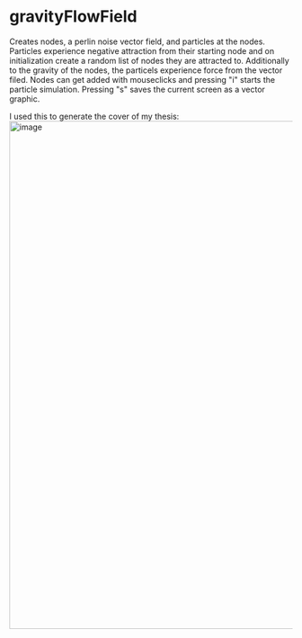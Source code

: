 # gravityFlowField
Creates nodes, a perlin noise vector field, and particles at the nodes. Particles experience negative attraction from their starting node and on initialization create a random list of nodes they are attracted to. Additionally to the gravity of the nodes, the particels experience force from the vector filed. Nodes can get added with mouseclicks and pressing "i" starts the particle simulation. Pressing "s" saves the current screen as a vector graphic.

I used this to generate the cover of my thesis:
<img width="903" alt="image" src="https://github.com/tobiasarndt/gravityFlowField/assets/54204861/9e0c06c9-87b9-4ea7-833d-eba1fd2f2543">

